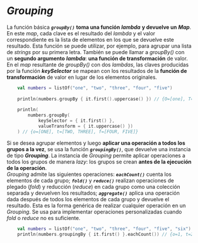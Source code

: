<h1><i>Grouping</i></h1>

La función básica ***``groupBy()``*** **toma una función** ***lambda*** **y devuelve un** ***Map***. En este *map*, cada clave es el resultado del *lambda* y el valor correspondiente es la lista de elementos en los que se devuelve este resultado. Esta función se puede utilizar, por ejemplo, para agrupar una lista de *strings* por su primera letra. También se puede llamar a *groupBy()* con un **segundo argumento** ***lambda***: **una función de transformación** de valor. En el *map* resultante de *groupBy()* con dos *lambdas*, las claves producidas por la función ***keySelector*** se mapean con los resultados de la **función de transformación** de valor en lugar de los elementos originales.

```kotlin
    val numbers = listOf("one", "two", "three", "four", "five")
    
    println(numbers.groupBy { it.first().uppercase() }) // {O=[one], T=[two, three], F=[four, five]}
    
    println(
        numbers.groupBy(
            keySelector = { it.first() },
            valueTransform = { it.uppercase() })
    ) // {o=[ONE], t=[TWO, THREE], f=[FOUR, FIVE]}
```

Si se desea agrupar elementos y luego **aplicar una operación a todos los grupos a la vez**, se usa la función ***``groupingBy()``***, que devuelve una instancia de tipo ***Grouping***. La instancia de *Grouping* permite aplicar operaciones a todos los grupos de manera *lazy*: los grupos se crean **antes de la ejecución de la operación**.  
*Grouping* admite las siguientes operaciones: ***``eachCount()``*** cuenta los elementos de cada grupo; ***``fold()``*** y ***``reduce()``*** realizan operaciones de plegado (*fold*) y reducción (*reduce*) en cada grupo como una colección separada y devuelven los resultados; ***``aggregate()``*** aplica una operación dada después de todos los elementos de cada grupo y devuelve el resultado. Esta es la forma genérica de realizar cualquier operación en un *Grouping*. Se usa para implementar operaciones personalizadas cuando *fold* o *reduce* no es suficiente.

```kotlin
    val numbers = listOf("one", "two", "three", "four", "five", "six")
    println(numbers.groupingBy { it.first() }.eachCount()) // {o=1, t=2, f=2, s=1}
```

